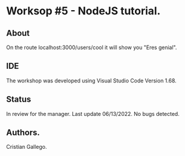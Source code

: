 # Worksop #5 - NodeJS tutorial.

## About
On the route localhost:3000/users/cool it will show you "Eres genial".

## IDE
The workshop was developed using Visual Studio Code Version 1.68.

## Status 
In review for the manager. Last update 06/13/2022. No bugs detected.

## Authors.
Cristian Gallego.

